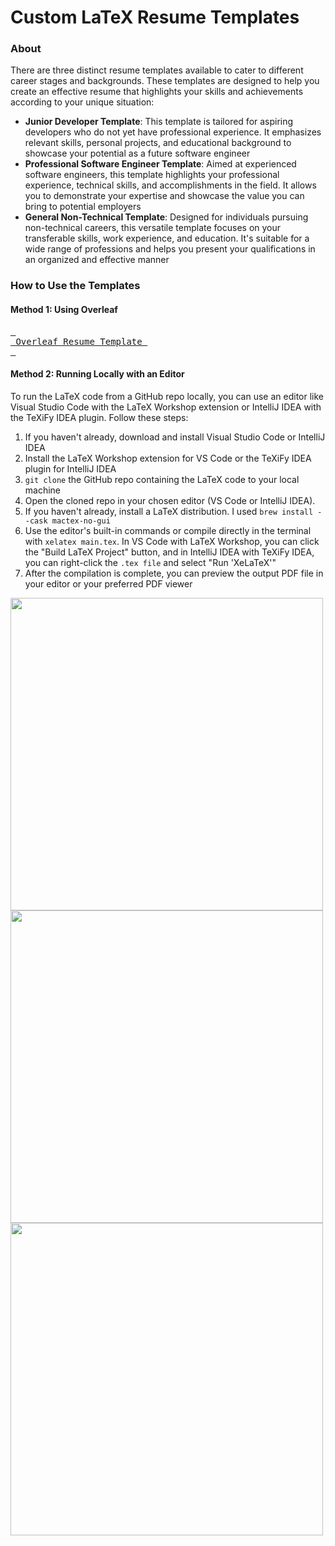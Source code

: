 # Custom LaTeX Resume Templates

### About

There are three distinct resume templates available to cater to different career stages and backgrounds. These templates are designed to help you create an effective resume that highlights your skills and achievements according to your unique situation:

* **Junior Developer Template**: This template is tailored for aspiring developers who do not yet have professional experience. It emphasizes relevant skills, personal projects, and educational background to showcase your potential as a future software engineer
* **Professional Software Engineer Template**: Aimed at experienced software engineers, this template highlights your professional experience, technical skills, and accomplishments in the field. It allows you to demonstrate your expertise and showcase the value you can bring to potential employers
* **General Non-Technical Template**: Designed for individuals pursuing non-technical careers, this versatile template focuses on your transferable skills, work experience, and education. It's suitable for a wide range of professions and helps you present your qualifications in an organized and effective manner

### How to Use the Templates

#### Method 1: Using Overleaf

[<kbd> <br> Overleaf Resume Template <br> </kbd>][Overleaf]

[Overleaf]: https://www.overleaf.com/latex/templates/resume-template-by-orest/zmrmcnwmxdxn 'Overleaf Resume Template'
   
#### Method 2: Running Locally with an Editor

To run the LaTeX code from a GitHub repo locally, you can use an editor like Visual Studio Code with the LaTeX Workshop extension or IntelliJ IDEA with the TeXiFy IDEA plugin. Follow these steps:

1. If you haven't already, download and install Visual Studio Code or IntelliJ IDEA
2. Install the LaTeX Workshop extension for VS Code or the TeXiFy IDEA plugin for IntelliJ IDEA
3. `git clone` the GitHub repo containing the LaTeX code to your local machine
4. Open the cloned repo in your chosen editor (VS Code or IntelliJ IDEA).
5. If you haven't already, install a LaTeX distribution. I used `brew install --cask mactex-no-gui`
6. Use the editor's built-in commands or compile directly in the terminal with `xelatex main.tex`. In VS Code with LaTeX Workshop, you can click the "Build LaTeX Project" button, and in IntelliJ IDEA with TeXiFy IDEA, you can right-click the `.tex file` and select "Run 'XeLaTeX'"
7. After the compilation is complete, you can preview the output PDF file in your editor or your preferred PDF viewer


<p float="left">
  <img src="https://github.com/oresttokovenko/resume_templates/files/11327518/resume_template.pdf" width="500" />
  <img src="https://github.com/oresttokovenko/resume_templates/files/11327509/resume_template_technical.pdf" width="500" /> 
  <img src="https://github.com/oresttokovenko/resume_templates/files/11327519/resume_template_technical_junior.pdf" width="500" />
</p>

